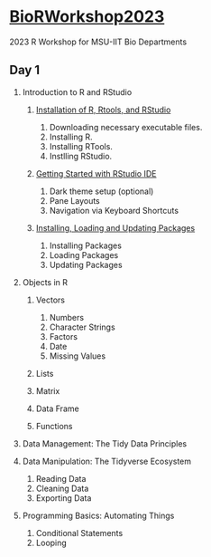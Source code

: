# [BioRWorkshop2023](https://rvcuenca.github.io/BioRWorkshop2023/)
2023 R Workshop for MSU-IIT Bio Departments

## Day 1

1. Introduction to R and RStudio
    
    1. [Installation of R, Rtools, and RStudio](https://rvcuenca.github.io/BioRWorkshop2023/Talk2023-BioRWorkshop-Part1.html)
        1. Downloading necessary executable files.
        1. Installing R.
        1. Installing RTools.
        1. Instlling RStudio.
     
    1. [Getting Started with RStudio IDE](https://rvcuenca.github.io/BioRWorkshop2023/Talk2023-BioRWorkshop-Part2.html)
        1.    Dark theme setup (optional)
        1.    Pane Layouts
        1.    Navigation via Keyboard Shortcuts
     
    1. [Installing, Loading and Updating Packages](https://rvcuenca.github.io/BioRWorkshop2023/Talk2023-BioRWorkshop-Part3.html)
        1.    Installing Packages
        1.    Loading Packages
        1.    Updating Packages
  

1. Objects in R

    1. Vectors
        1. Numbers
        1. Character Strings
        1. Factors
        1. Date
        1. Missing Values
        
    1. Lists
    1. Matrix
    1. Data Frame
    1. Functions

1. Data Management: The Tidy Data Principles

1. Data Manipulation: The Tidyverse Ecosystem
    1. Reading Data
    1. Cleaning Data
    1. Exporting Data
    
1. Programming Basics: Automating Things
   1. Conditional Statements
   1. Looping

